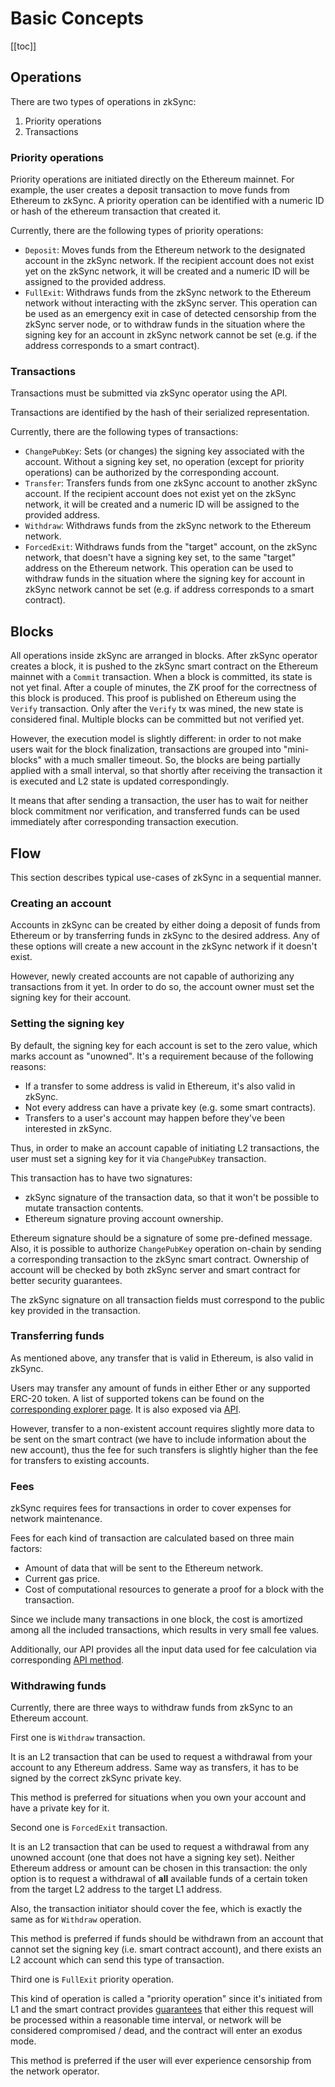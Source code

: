 # Basic Concepts

[[toc]]

## Operations

There are two types of operations in zkSync:

1. Priority operations
2. Transactions

### Priority operations

Priority operations are initiated directly on the Ethereum mainnet. For example, the user creates a deposit transaction
to move funds from Ethereum to zkSync. A priority operation can be identified with a numeric ID or hash of the ethereum
transaction that created it.

Currently, there are the following types of priority operations:

- `Deposit`: Moves funds from the Ethereum network to the designated account in the zkSync network. If the recipient
  account does not exist yet on the zkSync network, it will be created and a numeric ID will be assigned to the provided
  address.
- `FullExit`: Withdraws funds from the zkSync network to the Ethereum network without interacting with the zkSync
  server. This operation can be used as an emergency exit in case of detected censorship from the zkSync server node, or
  to withdraw funds in the situation where the signing key for an account in zkSync network cannot be set (e.g. if the
  address corresponds to a smart contract).

### Transactions

Transactions must be submitted via zkSync operator using the API.

Transactions are identified by the hash of their serialized representation.

Currently, there are the following types of transactions:

- `ChangePubKey`: Sets (or changes) the signing key associated with the account. Without a signing key set, no operation
  (except for priority operations) can be authorized by the corresponding account.
- `Transfer`: Transfers funds from one zkSync account to another zkSync account. If the recipient account does not exist
  yet on the zkSync network, it will be created and a numeric ID will be assigned to the provided address.
- `Withdraw`: Withdraws funds from the zkSync network to the Ethereum network.
- `ForcedExit`: Withdraws funds from the "target" account, on the zkSync network, that doesn't have a signing key set,
  to the same "target" address on the Ethereum network. This operation can be used to withdraw funds in the situation
  where the signing key for account in zkSync network cannot be set (e.g. if address corresponds to a smart contract).

## Blocks

All operations inside zkSync are arranged in blocks. After zkSync operator creates a block, it is pushed to the zkSync
smart contract on the Ethereum mainnet with a `Commit` transaction. When a block is committed, its state is not yet
final. After a couple of minutes, the ZK proof for the correctness of this block is produced. This proof is published on
Ethereum using the `Verify` transaction. Only after the `Verify` tx was mined, the new state is considered final.
Multiple blocks can be committed but not verified yet.

However, the execution model is slightly different: in order to not make users wait for the block finalization,
transactions are grouped into "mini-blocks" with a much smaller timeout. So, the blocks are being partially applied with
a small interval, so that shortly after receiving the transaction it is executed and L2 state is updated
correspondingly.

It means that after sending a transaction, the user has to wait for neither block commitment nor verification, and
transferred funds can be used immediately after corresponding transaction execution.

## Flow

This section describes typical use-cases of zkSync in a sequential manner.

### Creating an account

Accounts in zkSync can be created by either doing a deposit of funds from Ethereum or by transferring funds in zkSync to
the desired address. Any of these options will create a new account in the zkSync network if it doesn't exist.

However, newly created accounts are not capable of authorizing any transactions from it yet. In order to do so, the
account owner must set the signing key for their account.

### Setting the signing key

By default, the signing key for each account is set to the zero value, which marks account as "unowned". It's a
requirement because of the following reasons:

- If a transfer to some address is valid in Ethereum, it's also valid in zkSync.
- Not every address can have a private key (e.g. some smart contracts).
- Transfers to a user's account may happen before they've been interested in zkSync.

Thus, in order to make an account capable of initiating L2 transactions, the user must set a signing key for it via
`ChangePubKey` transaction.

This transaction has to have two signatures:

- zkSync signature of the transaction data, so that it won't be possible to mutate transaction contents.
- Ethereum signature proving account ownership.

Ethereum signature should be a signature of some pre-defined message. Also, it is possible to authorize `ChangePubKey`
operation on-chain by sending a corresponding transaction to the zkSync smart contract. Ownership of account will be
checked by both zkSync server and smart contract for better security guarantees.

The zkSync signature on all transaction fields must correspond to the public key provided in the transaction.

### Transferring funds

As mentioned above, any transfer that is valid in Ethereum, is also valid in zkSync.

Users may transfer any amount of funds in either Ether or any supported ERC-20 token. A list of supported tokens can be
found on the [corresponding explorer page](https://zkscan.io/tokens). It is also exposed via [API](../api).

However, transfer to a non-existent account requires slightly more data to be sent on the smart contract (we have to
include information about the new account), thus the fee for such transfers is slightly higher than the fee for
transfers to existing accounts.

### Fees

zkSync requires fees for transactions in order to cover expenses for network maintenance.

Fees for each kind of transaction are calculated based on three main factors:

- Amount of data that will be sent to the Ethereum network.
- Current gas price.
- Cost of computational resources to generate a proof for a block with the transaction.

Since we include many transactions in one block, the cost is amortized among all the included transactions, which
results in very small fee values.

Additionally, our API provides all the input data used for fee calculation via corresponding [API method][api_fee].

[api_fee]: ../api/v0.1.md#get-tx-fee

### Withdrawing funds

Currently, there are three ways to withdraw funds from zkSync to an Ethereum account.

First one is `Withdraw` transaction.

It is an L2 transaction that can be used to request a withdrawal from your account to any Ethereum address. Same way as
transfers, it has to be signed by the correct zkSync private key.

This method is preferred for situations when you own your account and have a private key for it.

Second one is `ForcedExit` transaction.

It is an L2 transaction that can be used to request a withdrawal from any unowned account (one that does not have a
signing key set). Neither Ethereum address or amount can be chosen in this transaction: the only option is to request a
withdrawal of **all** available funds of a certain token from the target L2 address to the target L1 address.

Also, the transaction initiator should cover the fee, which is exactly the same as for `Withdraw` operation.

This method is preferred if funds should be withdrawn from an account that cannot set the signing key (i.e. smart
contract account), and there exists an L2 account which can send this type of transaction.

Third one is `FullExit` priority operation.

This kind of operation is called a "priority operation" since it's initiated from L1 and the smart contract provides
[guarantees](../faq/security.md#security-overview) that either this request will be processed within a reasonable time
interval, or network will be considered compromised / dead, and the contract will enter an exodus mode.

This method is preferred if the user will ever experience censorship from the network operator.
